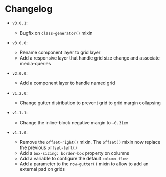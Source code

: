 Changelog
=======

 * `v3.0.1`:
     * Bugfix on `class-generator()` mixin

 * `v3.0.0`:
     * Rename component layer to grid layer
     * Add a responsive layer that handle grid size change and associate media-queries

 * `v2.0.0`:
     * Add a component layer to handle named grid

 * `v1.2.0`:
     * Change gutter distribution to prevent grid to grid margin collapsing  

 * `v1.1.1`:
     * Change the inline-block negative margin to `-0.31em` 

 * `v1.1.0`:
     * Remove the `offset-right()` mixin. The `offset()` mixin now replace the previous `offset-left()`
     * Add a `box-sizing: border-box` property on columns 
     * Add a variable to configure the default `column-flow`
     * Add a parameter to the `row-gutter()` mixin to allow to add an external pad on grids